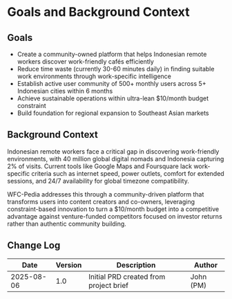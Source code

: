 # Goals and Background Context

## Goals

- Create a community-owned platform that helps Indonesian remote workers discover work-friendly
  cafés efficiently
- Reduce time waste (currently 30-60 minutes daily) in finding suitable work environments through
  work-specific intelligence
- Establish active user community of 500+ monthly users across 5+ Indonesian cities within 6 months
- Achieve sustainable operations within ultra-lean $10/month budget constraint
- Build foundation for regional expansion to Southeast Asian markets

## Background Context

Indonesian remote workers face a critical gap in discovering work-friendly environments, with 40
million global digital nomads and Indonesia capturing 2% of visits. Current tools like Google Maps
and Foursquare lack work-specific criteria such as internet speed, power outlets, comfort for
extended sessions, and 24/7 availability for global timezone compatibility.

WFC-Pedia addresses this through a community-driven platform that transforms users into content
creators and co-owners, leveraging constraint-based innovation to turn a $10/month budget into a
competitive advantage against venture-funded competitors focused on investor returns rather than
authentic community building.

## Change Log

| Date       | Version | Description                            | Author    |
| ---------- | ------- | -------------------------------------- | --------- |
| 2025-08-06 | 1.0     | Initial PRD created from project brief | John (PM) |
